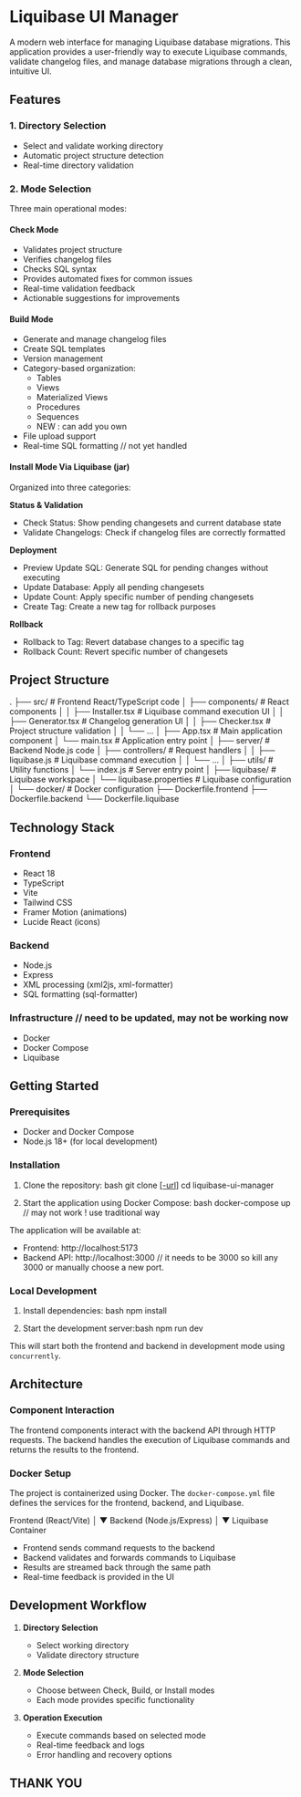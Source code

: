 # Liquibase UI Manager

A modern web interface for managing Liquibase database migrations. This application provides a user-friendly way to execute Liquibase commands, validate changelog files, and manage database migrations through a clean, intuitive UI.

## Features

### 1. Directory Selection
- Select and validate working directory
- Automatic project structure detection
- Real-time directory validation

### 2. Mode Selection
Three main operational modes:

#### Check Mode
- Validates project structure
- Verifies changelog files
- Checks SQL syntax
- Provides automated fixes for common issues
- Real-time validation feedback
- Actionable suggestions for improvements

#### Build Mode
- Generate and manage changelog files
- Create SQL templates
- Version management
- Category-based organization:
  - Tables
  - Views
  - Materialized Views
  - Procedures
  - Sequences
  - NEW : can add you own
- File upload support
- Real-time SQL formatting // not yet handled

#### Install Mode Via Liquibase (jar)
Organized into three categories:

**Status & Validation**
- Check Status: Show pending changesets and current database state
- Validate Changelogs: Check if changelog files are correctly formatted

**Deployment**
- Preview Update SQL: Generate SQL for pending changes without executing
- Update Database: Apply all pending changesets
- Update Count: Apply specific number of pending changesets
- Create Tag: Create a new tag for rollback purposes

**Rollback**
- Rollback to Tag: Revert database changes to a specific tag
- Rollback Count: Revert specific number of changesets 
## Project Structure
.
├── src/ # Frontend React/TypeScript code
│ ├── components/ # React components
│ │ ├── Installer.tsx # Liquibase command execution UI
│ │ ├── Generator.tsx # Changelog generation UI
│ │ ├── Checker.tsx # Project structure validation
│ │ └── ...
│ ├── App.tsx # Main application component
│ └── main.tsx # Application entry point
│
├── server/ # Backend Node.js code
│ ├── controllers/ # Request handlers
│ │ ├── liquibase.js # Liquibase command execution
│ │ └── ...
│ ├── utils/ # Utility functions
│ └── index.js # Server entry point
│
├── liquibase/ # Liquibase workspace
│ └── liquibase.properties # Liquibase configuration
│
└── docker/ # Docker configuration
├── Dockerfile.frontend
├── Dockerfile.backend
└── Dockerfile.liquibase


## Technology Stack

### Frontend
- React 18
- TypeScript
- Vite
- Tailwind CSS
- Framer Motion (animations)
- Lucide React (icons)

### Backend
- Node.js
- Express
- XML processing (xml2js, xml-formatter)
- SQL formatting (sql-formatter)

### Infrastructure // need to be updated, may not be working now
- Docker
- Docker Compose
- Liquibase

## Getting Started

### Prerequisites
- Docker and Docker Compose
- Node.js 18+ (for local development)

### Installation

1. Clone the repository:
bash
git clone [[-url](https://github.com/elmehdi/Liquibase-Control-Tower)]
cd liquibase-ui-manager


2. Start the application using Docker Compose:
bash
docker-compose up // may not work ! use traditional way


The application will be available at:
- Frontend: http://localhost:5173
- Backend API: http://localhost:3000 // it needs to be 3000 so kill any 3000 or manually choose a new port.

### Local Development

1. Install dependencies:
bash
npm install

2. Start the development server:bash
npm run dev

This will start both the frontend and backend in development mode using `concurrently`.

## Architecture

### Component Interaction

The frontend components interact with the backend API through HTTP requests. The backend handles the execution of Liquibase commands and returns the results to the frontend.

### Docker Setup

The project is containerized using Docker. The `docker-compose.yml` file defines the services for the frontend, backend, and Liquibase.

Frontend (React/Vite)
│
▼
Backend (Node.js/Express)
│
▼
Liquibase Container


- Frontend sends command requests to the backend
- Backend validates and forwards commands to Liquibase
- Results are streamed back through the same path
- Real-time feedback is provided in the UI

## Development Workflow

1. **Directory Selection**
   - Select working directory
   - Validate directory structure

2. **Mode Selection**
   - Choose between Check, Build, or Install modes
   - Each mode provides specific functionality

3. **Operation Execution**
   - Execute commands based on selected mode
   - Real-time feedback and logs
   - Error handling and recovery options
## THANK YOU
